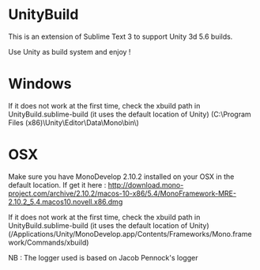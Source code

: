 UnityBuild
========

This is an extension of Sublime Text 3 to support Unity 3d 5.6 builds.

Use Unity as build system and enjoy !

Windows
========

If it does not work at the first time, check the xbuild path in UnityBuild.sublime-build (it uses the default location of Unity)
(C:\\Program Files (x86)\\Unity\\Editor\\Data\\Mono\\bin\\)

OSX
========

Make sure you have MonoDevelop 2.10.2 installed on your OSX in the default location.
If get it here : http://download.mono-project.com/archive/2.10.2/macos-10-x86/5.4/MonoFramework-MRE-2.10.2_5.4.macos10.novell.x86.dmg

If it does not work at the first time, check the xbuild path in UnityBuild.sublime-build (it uses the default location of Unity)
(/Applications/Unity/MonoDevelop.app/Contents/Frameworks/Mono.framework/Commands/xbuild)


NB : The logger used is based on Jacob Pennock's logger
